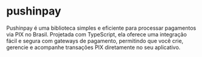 # pushinpay
Pushinpay é uma biblioteca simples e eficiente para processar pagamentos via PIX no Brasil. Projetada com TypeScript, ela oferece uma integração fácil e segura com gateways de pagamento, permitindo que você crie, gerencie e acompanhe transações PIX diretamente no seu aplicativo.
